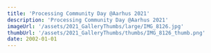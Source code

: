 ```yaml
---
title: 'Processing Community Day @Aarhus 2021'
description: 'Processing Community Day @Aarhus 2021'
imageUrl: '/assets/2021_GalleryThumbs/large/IMG_8126.jpg'
thumbUrl: '/assets/2021_GalleryThumbs/thumbs/IMG_8126_thumb.png'
date: 2002-01-01
---
```

